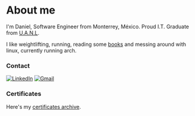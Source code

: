 # About me
I'm Daniel, Software Engineer from Monterrey, México. Proud I.T. Graduate from <a href="https://www.uanl.mx/en/uanl-at-a-glance/">U.A.N.L</a>. 

I like weightlifting, running, reading some <a href="https://www.goodreads.com/review/list/176531508-daniel?shelf=read">books</a> and messing around with linux, currently running arch.

### Contact

[![LinkedIn](https://img.shields.io/badge/LinkedIn-%230077B5.svg?logo=linkedin&logoColor=white)](https://linkedin.com/in/danielscc) 
[![Gmail](https://img.shields.io/badge/Gmail-%23D14836.svg?logo=gmail&logoColor=white)](mailto:daniel.cruzcts@gmail.com)

### Certificates
Here's my <a href="https://github.com/danielscc/certificates">certificates archive</a>.
